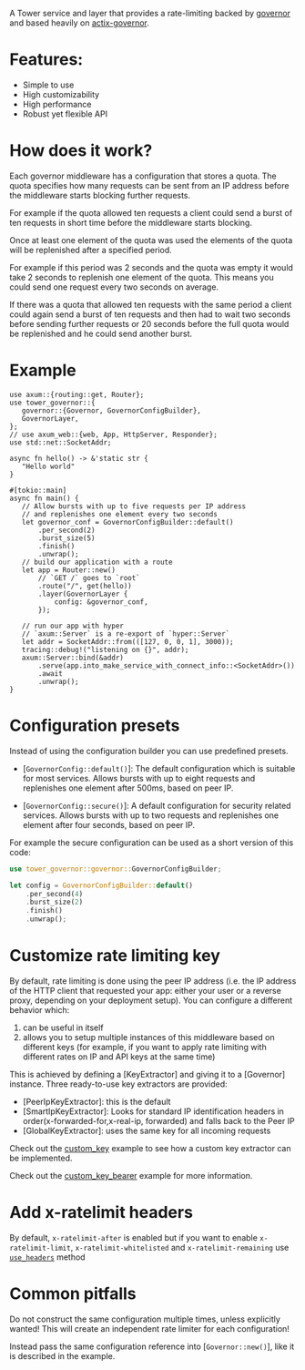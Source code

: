  A Tower service and layer that provides a rate-limiting backed by [governor](https://github.com/antifuchs/governor) and based heavily on [actix-governor](https://github.com/AaronErhardt/actix-governor).

 # Features:

 + Simple to use
 + High customizability
 + High performance
 + Robust yet flexible API


 # How does it work?

 Each governor middleware has a configuration that stores a quota.
 The quota specifies how many requests can be sent from an IP address
 before the middleware starts blocking further requests.

 For example if the quota allowed ten requests a client could send a burst of
 ten requests in short time before the middleware starts blocking.

 Once at least one element of the quota was used the elements of the quota
 will be replenished after a specified period.

 For example if this period was 2 seconds and the quota was empty
 it would take 2 seconds to replenish one element of the quota.
 This means you could send one request every two seconds on average.

 If there was a quota that allowed ten requests with the same period
 a client could again send a burst of ten requests and then had to wait
 two seconds before sending further requests or 20 seconds before the full
 quota would be replenished and he could send another burst.

 # Example
 ```rust,no_run
 use axum::{routing::get, Router};
use tower_governor::{
    governor::{Governor, GovernorConfigBuilder},
    GovernorLayer,
};
// use axum_web::{web, App, HttpServer, Responder};
use std::net::SocketAddr;

async fn hello() -> &'static str {
    "Hello world"
}

#[tokio::main]
async fn main() {
    // Allow bursts with up to five requests per IP address
    // and replenishes one element every two seconds
    let governor_conf = GovernorConfigBuilder::default()
        .per_second(2)
        .burst_size(5)
        .finish()
        .unwrap();
    // build our application with a route
    let app = Router::new()
        // `GET /` goes to `root`
        .route("/", get(hello))
        .layer(GovernorLayer {
            config: &governor_conf,
        });

    // run our app with hyper
    // `axum::Server` is a re-export of `hyper::Server`
    let addr = SocketAddr::from(([127, 0, 0, 1], 3000));
    tracing::debug!("listening on {}", addr);
    axum::Server::bind(&addr)
        .serve(app.into_make_service_with_connect_info::<SocketAddr>())
        .await
        .unwrap();
}
 ```

 # Configuration presets

 Instead of using the configuration builder you can use predefined presets.

 + [`GovernorConfig::default()`]: The default configuration which is suitable for most services.
 Allows bursts with up to eight requests and replenishes one element after 500ms, based on peer IP.

 + [`GovernorConfig::secure()`]: A default configuration for security related services.
 Allows bursts with up to two requests and replenishes one element after four seconds, based on peer IP.

 For example the secure configuration can be used as a short version of this code:

 ```rust
 use tower_governor::governor::GovernorConfigBuilder;

 let config = GovernorConfigBuilder::default()
     .per_second(4)
     .burst_size(2)
     .finish()
     .unwrap();
 ```

 # Customize rate limiting key

 By default, rate limiting is done using the peer IP address (i.e. the IP address of the HTTP client that requested your app: either your user or a reverse proxy, depending on your deployment setup).
 You can configure a different behavior which:
 1. can be useful in itself
 2. allows you to setup multiple instances of this middleware based on different keys (for example, if you want to apply rate limiting with different rates on IP and API keys at the same time)

 This is achieved by defining a [KeyExtractor] and giving it to a [Governor] instance.
 Three ready-to-use key extractors are provided:
 - [PeerIpKeyExtractor]: this is the default
 - [SmartIpKeyExtractor]: Looks for standard IP identification headers in order(x-forwarded-for,x-real-ip, forwarded) and falls back to the Peer IP
 - [GlobalKeyExtractor]: uses the same key for all incoming requests

 Check out the [custom_key](https://github.com/AaronErhardt/axum-governor/blob/main/examples/custom_key.rs) example to see how a custom key extractor can be implemented.


 Check out the [custom_key_bearer] example for more information.

 [`HttpResponseBuilder`]: axum_web::HttpResponseBuilder
 [`HttpResponse`]: axum_web::HttpResponse
 [custom_key_bearer]: https://github.com/AaronErhardt/axum-governor/blob/main/examples/custom_key_bearer.rs

 # Add x-ratelimit headers

 By default, `x-ratelimit-after` is enabled but if you want to enable `x-ratelimit-limit`, `x-ratelimit-whitelisted` and `x-ratelimit-remaining` use [`use_headers`] method

 [`use_headers`]: crate::governor::GovernorConfigBuilder::use_headers()

 # Common pitfalls

 Do not construct the same configuration multiple times, unless explicitly wanted!
 This will create an independent rate limiter for each configuration!

 Instead pass the same configuration reference into [`Governor::new()`],
 like it is described in the example.